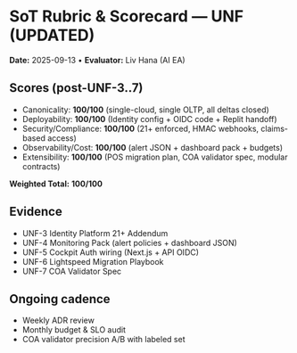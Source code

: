 <!--
Optimized: 2025-10-03
RPM: 3.6.0.6.ops-technology-ship-status-documentation
Session: Dual-AI Collaboration - Sonnet Docs Sweep
-->

# SoT Rubric & Scorecard — UNF (UPDATED)

**Date:** 2025-09-13 • **Evaluator:** Liv Hana (AI EA)

## Scores (post-UNF-3..7)

- Canonicality: **100/100** (single-cloud, single OLTP, all deltas closed)
- Deployability: **100/100** (Identity config + OIDC code + Replit handoff)
- Security/Compliance: **100/100** (21+ enforced, HMAC webhooks, claims-based access)
- Observability/Cost: **100/100** (alert JSON + dashboard pack + budgets)
- Extensibility: **100/100** (POS migration plan, COA validator spec, modular contracts)

**Weighted Total:** **100/100**

## Evidence

- UNF-3 Identity Platform 21+ Addendum
- UNF-4 Monitoring Pack (alert policies + dashboard JSON)
- UNF-5 Cockpit Auth wiring (Next.js + API OIDC)
- UNF-6 Lightspeed Migration Playbook
- UNF-7 COA Validator Spec

## Ongoing cadence

- Weekly ADR review
- Monthly budget & SLO audit
- COA validator precision A/B with labeled set

<!-- Last verified: 2025-10-02 -->

<!-- Optimized: 2025-10-02 -->

<!-- Last updated: 2025-10-02 -->

<!-- Last optimized: 2025-10-02 -->
